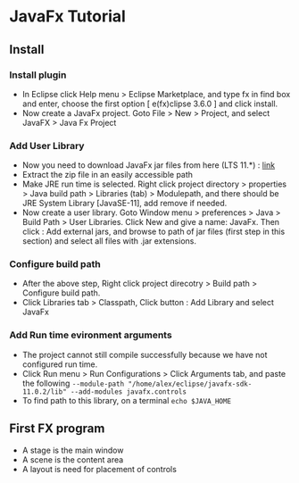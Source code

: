 # JavaFx Tutorial

## Install

### Install plugin

- In Eclipse click Help menu > Eclipse Marketplace, and type fx in find box and enter, choose the first option [ e(fx)clipse 3.6.0 ] and click install.
- Now create a JavaFx project. Goto File > New > Project, and select JavaFX > Java Fx Project

### Add User Library

- Now you need to download JavaFx jar files from here (LTS 11.\*) : [link](https://gluonhq.com/products/javafx/)
- Extract the zip file in an easily accessible path
- Make JRE run time is selected. Right click project directory > properties > Java build path > Libraries (tab) > Modulepath, and there should be JRE System Library [JavaSE-11], add remove if needed.
- Now create a user library. Goto Window menu > preferences > Java > Build Path > User Libraries. Click New and give a name: JavaFx. Then click : Add external jars, and browse to path of jar files (first step in this section) and select all files with .jar extensions.

### Configure build path

- After the above step, Right click project direcotry > Build path > Configure build path.
- Click Libraries tab > Classpath, Click button : Add Library and select JavaFx

### Add Run time evironment arguments

- The project cannot still compile successfully because we have not configured run time.
- Click Run menu > Run Configurations > Click Arguments tab, and paste the following
  `--module-path "/home/alex/eclipse/javafx-sdk-11.0.2/lib" --add-modules javafx.controls`
- To find path to this library, on a terminal `echo $JAVA_HOME`

## First FX program

- A stage is the main window
- A scene is the content area
- A layout is need for placement of controls
